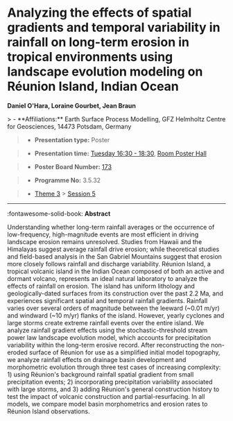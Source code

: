 # Analyzing the effects of spatial gradients and temporal variability in rainfall on long-term erosion in tropical environments using landscape evolution modeling on Réunion Island, Indian Ocean

**Daniel O\'Hara, Loraine Gourbet, Jean Braun**

<!-- more -->> - **Affiliations:** Earth Surface Process Modelling, GFZ Helmholtz Centre for Geosciences, 14473 Potsdam, Germany

> - **Presentation type:** Poster

> - **Presentation time:** [Tuesday 16:30 - 18:30](../sessions_comparison.md#__tabbed_2_6), [Room Poster Hall](../maps_venue.md#__tabbed_1_1)

> - **Poster Board Number:** [173](../map_poster_boards.md#tuesday)

> - **Programme No:** 3.5.32

> - [Theme 3](../theme3.md) > [Session 5](../sessions/session-3-5.md)

--- 

:fontawesome-solid-book: **Abstract**

Understanding whether long-term rainfall averages or the occurrence of low-frequency, high-magnitude events are most efficient in driving landscape erosion remains unresolved. Studies from Hawaii and the Himalayas suggest average rainfall drive erosion; while theoretical studies and field-based analysis in the San Gabriel Mountains suggest that erosion more closely follows rainfall and discharge variability.
Réunion Island, a tropical volcanic island in the Indian Ocean composed of both an active and dormant volcano, represents an ideal natural laboratory to analyze the effects of rainfall on erosion. The island has uniform lithology and geologically-dated surfaces from its construction over the past 2.2 Ma, and experiences significant spatial and temporal rainfall gradients. Rainfall varies over several orders of magnitude between the leeward (~0.01 m/yr) and windward (~10 m/yr) flanks of the island. However, yearly cyclones and large storms create extreme rainfall events over the entire island.
We analyze rainfall gradient effects using the stochastic-threshold stream power law landscape evolution model, which accounts for precipitation variability within the long-term erosive record. After reconstructing the non-eroded surface of Réunion for use as a simplified initial model topography, we analyze rainfall effects on drainage basin development and morphometric evolution through three test cases of increasing complexity: 1) using Réunion's background rainfall spatial gradient from small precipitation events; 2) incorporating precipitation variability associated with large storms, and 3) adding Réunion's general construction history to test the impact of volcanic construction and partial-resurfacing. In all models, we compare model basin morphometrics and erosion rates to Réunion Island observations.

